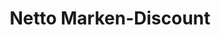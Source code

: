 ---
title: "Netto Marken-Discount"
url: /berlin/netto-marken-discount-bergmannstrasse/
shop: Supermarkt
---